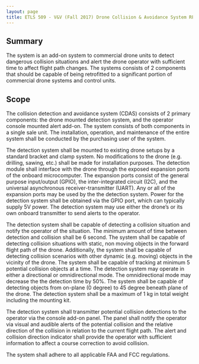 ```yaml
---
layout: page
title: ETLS 509 - V&V (Fall 2017) Drone Collision & Avoidance System RFP
---
```


## Summary
The system is an add-on system to commercial drone units to detect dangerous collision situations and alert the drone operator with sufficient time to affect flight path changes. The systems consists of 2 components that should be capable of being retrofitted to a significant portion of commercial drone systems and control units.

## Scope
The collision detection and avoidance system (CDAS) consists of 2 primary components: the drone mounted detection system, and the operator console mounted alert add-on. The system consists of both components in a single sale unit. The installation, operation, and maintenance of the entire system shall be conducted by the purchasing user of the system.

The detection system shall be mounted to existing drone setups by a standard bracket and clamp system. No modifications to the drone (e.g. drilling, sawing, etc.) shall be made for installation purposes. The detection module shall interface with the drone through the exposed expansion ports of the onboard microcomputer. The expansion ports consist of the general purpose input/output (GPIO), the inter-integrated circuit (I2C), and the universal asynchronous receiver-transmitter (UART). Any or all of the expansion ports may be used by the the detection system. Power for the detection system shall be obtained via the GPIO port, which can typically supply 5V power. The detection system may use either the drone’s or its own onboard transmitter to send alerts to the operator.

The detection system shall be capable of detecting a collision situation and notify the operator of the situation. The minimum amount of time between detection and collision shall be 6 second. The system shall be capable of detecting collision situations with static, non moving objects in the forward flight path of the drone. Additionally, the system shall be capable of detecting collision scenarios with other dynamic (e.g. moving) objects in the vicinity of the drone. The system shall be capable of tracking at minimum 5 potential collision objects at a time. The detection system may operate in either a directional or omnidirectional mode. The omnidirectional mode may decrease the the detection time by 50%. The system shall be capable of detecting objects from on-plane (0 degree) to 45 degree beneath plane of the drone. The detection system shall be a maximum of 1 kg in total weight including the mounting kit.

The detection system shall transmitter potential collision detections to the operator via the console add-on panel. The panel shall notify the operator via visual and audible alerts of the potential collision and the relative direction of the collision in relation to the current flight path. The alert and collision direction indicator shall provide the operator with sufficient information to affect a course correction to avoid collision.

The system shall adhere to all applicable FAA and FCC regulations.
